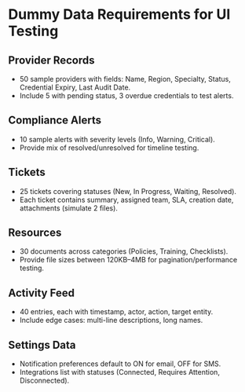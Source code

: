 # Dummy Data Requirements for UI Testing

## Provider Records
- 50 sample providers with fields: Name, Region, Specialty, Status, Credential Expiry, Last Audit Date.
- Include 5 with pending status, 3 overdue credentials to test alerts.

## Compliance Alerts
- 10 sample alerts with severity levels (Info, Warning, Critical).
- Provide mix of resolved/unresolved for timeline testing.

## Tickets
- 25 tickets covering statuses (New, In Progress, Waiting, Resolved).
- Each ticket contains summary, assigned team, SLA, creation date, attachments (simulate 2 files).

## Resources
- 30 documents across categories (Policies, Training, Checklists).
- Provide file sizes between 120KB–4MB for pagination/performance testing.

## Activity Feed
- 40 entries, each with timestamp, actor, action, target entity.
- Include edge cases: multi-line descriptions, long names.

## Settings Data
- Notification preferences default to ON for email, OFF for SMS.
- Integrations list with statuses (Connected, Requires Attention, Disconnected).

